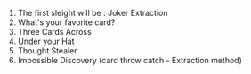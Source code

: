 1. The first sleight will be : Joker Extraction
2. What's your favorite card?
3. Three Cards Across
4. Under your Hat
5. Thought Stealer
6. Impossible Discovery (card throw catch - Extraction method)

